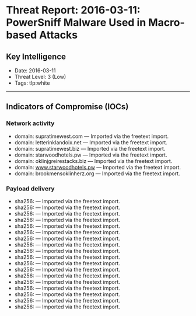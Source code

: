 # Threat Report: 2016-03-11: PowerSniff Malware Used in Macro-based Attacks


## Key Intelligence
* Date: 2016-03-11
* Threat Level: 3 (Low)
* Tags: tlp:white

---

## Indicators of Compromise (IOCs)
### Network activity
* domain: supratimewest.com — Imported via the freetext import.
* domain: letterinklandoix.net — Imported via the freetext import.
* domain: supratimewest.biz — Imported via the freetext import.
* domain: starwoodhotels.pw — Imported via the freetext import.
* domain: oklinjgreirestacks.biz — Imported via the freetext import.
* domain: www.starwoodhotels.pw — Imported via the freetext import.
* domain: brookmensoklinherz.org — Imported via the freetext import.

### Payload delivery
* sha256: <sha256> — Imported via the freetext import.
* sha256: <sha256> — Imported via the freetext import.
* sha256: <sha256> — Imported via the freetext import.
* sha256: <sha256> — Imported via the freetext import.
* sha256: <sha256> — Imported via the freetext import.
* sha256: <sha256> — Imported via the freetext import.
* sha256: <sha256> — Imported via the freetext import.
* sha256: <sha256> — Imported via the freetext import.
* sha256: <sha256> — Imported via the freetext import.
* sha256: <sha256> — Imported via the freetext import.
* sha256: <sha256> — Imported via the freetext import.
* sha256: <sha256> — Imported via the freetext import.
* sha256: <sha256> — Imported via the freetext import.
* sha256: <sha256> — Imported via the freetext import.
* sha256: <sha256> — Imported via the freetext import.
* sha256: <sha256> — Imported via the freetext import.
* sha256: <sha256> — Imported via the freetext import.
* sha256: <sha256> — Imported via the freetext import.
